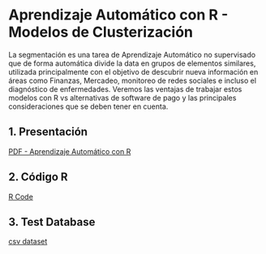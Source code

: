 # Aprendizaje Automático con R - Modelos de Clusterización 

La segmentación es una tarea de Aprendizaje Automático no supervisado que de forma automática divide la data en grupos de elementos similares, utilizada principalmente con el objetivo de descubrir nueva información en áreas como Finanzas, Mercadeo, monitoreo de redes sociales e incluso el diagnóstico de enfermedades. Veremos las ventajas de trabajar estos modelos con R vs alternativas de software de pago y las principales consideraciones que se deben tener en cuenta.

## 1. Presentación 

[PDF - Aprendizaje Automático con R](https://github.com/EugenioGrant/AprendizajeconR/blob/master/SCRUG_MLwR.pdf)

## 2. Código R

[R Code](https://github.com/EugenioGrant/AprendizajeconR/blob/master/01%20-%20R%20Clustering.r)

## 3. Test Database

[csv dataset](https://github.com/EugenioGrant/AprendizajeconR/blob/master/activities_db.csv)
